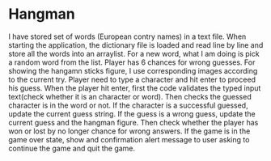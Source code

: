 # Hangman
I have stored set of words (European contry names) in a text file. When starting the application, 
the dictionary file is loaded and read line by line and store all the words into an arraylist.
For a new word, what I am doing is pick a random word from the list. Player has 6 chances for wrong guesses.
For showing the hangamn sticks figure, I use corresponding images according to the current try. 
Player need to type a character and hit enter to proceed his guess. When the player hit enter, 
first the code validates the typed input text(check whether it is an character or word). Then 
checks the guessed character is in the word or not. If the character is a successful guessed, 
update the current guess string. If the guess is a wrong guess, update the current guess and 
the hangman figure. Then check whether the player has won or lost by no longer chance for wrong answers.
If the game is in the game over state, show and confirmation alert message to user asking to continue the game
and quit the game.
